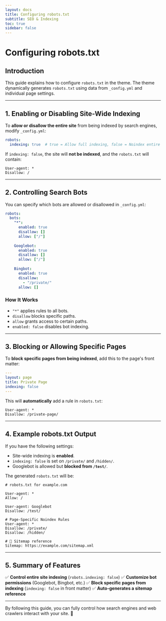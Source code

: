 ```yaml
---
layout: docs
title: Configuring robots.txt
subtitle: SEO & Indexing
toc: true
sidebar: false
---
```

# Configuring robots.txt

## Introduction

This guide explains how to configure `robots.txt` in the theme. The theme dynamically generates `robots.txt` using data from `_config.yml` and individual page settings.

---

## 1. Enabling or Disabling Site-Wide Indexing

To **allow or disallow the entire site** from being indexed by search engines, modify `_config.yml`:

```yaml
robots:
  indexing: true  # true = Allow full indexing, false = Noindex entire site
```

If `indexing: false`, the site will **not be indexed**, and the `robots.txt` will contain:

```
User-agent: *
Disallow: /
```

---

## 2. Controlling Search Bots

You can specify which bots are allowed or disallowed in `_config.yml`:

```yaml
robots:
  bots:
    "*":
      enabled: true
      disallow: []
      allow: ["/"]
      
    Googlebot:
      enabled: true
      disallow: []
      allow: ["/"]
      
    Bingbot:
      enabled: true
      disallow:
        - "/private/"
      allow: []
```

### How It Works

- `"*"` applies rules to all bots.  
- `disallow` blocks specific paths.  
- `allow` grants access to certain paths.  
- `enabled: false` disables bot indexing.

---

## 3. Blocking or Allowing Specific Pages

To **block specific pages from being indexed**, add this to the page's front matter:

```yaml
---
layout: page
title: Private Page
indexing: false
---
```

This will **automatically** add a rule in `robots.txt`:

```
User-agent: *
Disallow: /private-page/
```

---

## 4. Example robots.txt Output

If you have the following settings:

- Site-wide indexing is **enabled**.
- `indexing: false` is set on `/private/` and `/hidden/`.
- Googlebot is allowed but **blocked from `/test/`**.

The generated `robots.txt` will be:

```
# robots.txt for example.com

User-agent: *
Allow: /

User-agent: Googlebot
Disallow: /test/

# Page-Specific Noindex Rules
User-agent: *
Disallow: /private/
Disallow: /hidden/

# 🔗 Sitemap reference
Sitemap: https://example.com/sitemap.xml
```

---

## 5. Summary of Features

✅ **Control entire site indexing** (`robots.indexing: false`)
✅ **Customize bot permissions** (Googlebot, Bingbot, etc.)
✅ **Block specific pages from indexing** (`indexing: false` in front matter)
✅ **Auto-generates a sitemap reference**

---

By following this guide, you can fully control how search engines and web crawlers interact with your site. 🚀